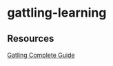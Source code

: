 # gattling-learning

## Resources

[Gatling Complete Guide](https://www.james-willett.com/gatling-load-testing-complete-guide/)
